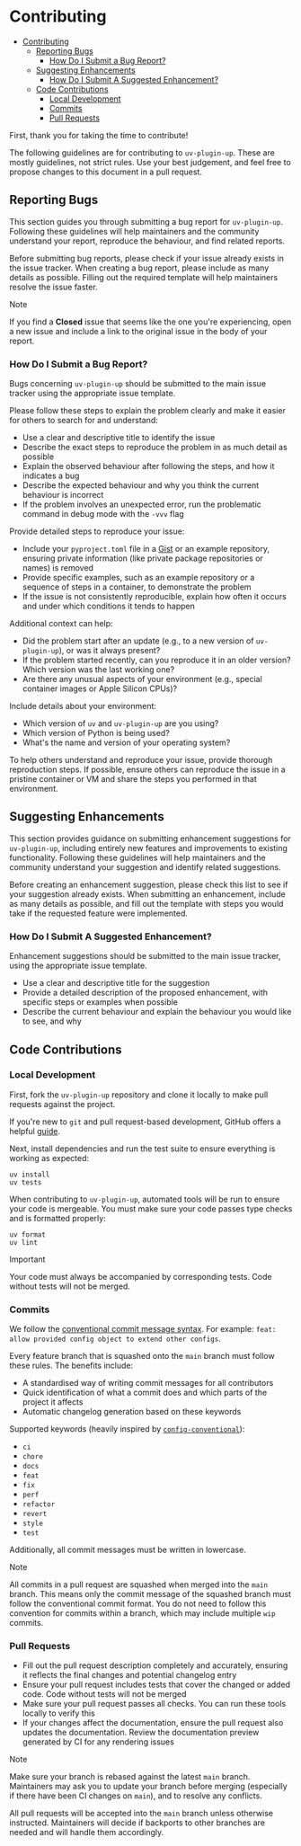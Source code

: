 # Contributing

- [Contributing](#contributing)
  - [Reporting Bugs](#reporting-bugs)
    - [How Do I Submit a Bug Report?](#how-do-i-submit-a-bug-report)
  - [Suggesting Enhancements](#suggesting-enhancements)
    - [How Do I Submit A Suggested Enhancement?](#how-do-i-submit-a-suggested-enhancement)
  - [Code Contributions](#code-contributions)
    - [Local Development](#local-development)
    - [Commits](#commits)
    - [Pull Requests](#pull-requests)

First, thank you for taking the time to contribute!

The following guidelines are for contributing to `uv-plugin-up`. These are mostly guidelines, not strict rules. Use your best judgement, and feel free to propose changes to this document in a pull request.

## Reporting Bugs

This section guides you through submitting a bug report for `uv-plugin-up`. Following these guidelines will help maintainers and the community understand your report, reproduce the behaviour, and find related reports.

Before submitting bug reports, please check if your issue already exists in the issue tracker. When creating a bug report, please include as many details as possible. Filling out the required template will help maintainers resolve the issue faster.

> [!NOTE]
> If you find a **Closed** issue that seems like the one you're experiencing, open a new issue and include a link to the original issue in the body of your report.

### How Do I Submit a Bug Report?

Bugs concerning `uv-plugin-up` should be submitted to the main issue tracker using the appropriate issue template.

Please follow these steps to explain the problem clearly and make it easier for others to search for and understand:

- Use a clear and descriptive title to identify the issue
- Describe the exact steps to reproduce the problem in as much detail as possible
- Explain the observed behaviour after following the steps, and how it indicates a bug
- Describe the expected behaviour and why you think the current behaviour is incorrect
- If the problem involves an unexpected error, run the problematic command in debug mode with the `-vvv` flag

Provide detailed steps to reproduce your issue:

- Include your `pyproject.toml` file in a [Gist](https://gist.github.com) or an example repository, ensuring private information (like private package repositories or names) is removed
- Provide specific examples, such as an example repository or a sequence of steps in a container, to demonstrate the problem
- If the issue is not consistently reproducible, explain how often it occurs and under which conditions it tends to happen

Additional context can help:

- Did the problem start after an update (e.g., to a new version of `uv-plugin-up`), or was it always present?
- If the problem started recently, can you reproduce it in an older version? Which version was the last working one?
- Are there any unusual aspects of your environment (e.g., special container images or Apple Silicon CPUs)?

Include details about your environment:

- Which version of `uv` and `uv-plugin-up` are you using?
- Which version of Python is being used?
- What's the name and version of your operating system?

To help others understand and reproduce your issue, provide thorough reproduction steps. If possible, ensure others can reproduce the issue in a pristine container or VM and share the steps you performed in that environment.

## Suggesting Enhancements

This section provides guidance on submitting enhancement suggestions for `uv-plugin-up`, including entirely new features and improvements to existing functionality. Following these guidelines will help maintainers and the community understand your suggestion and identify related suggestions.

Before creating an enhancement suggestion, please check this list to see if your suggestion already exists. When submitting an enhancement, include as many details as possible, and fill out the template with steps you would take if the requested feature were implemented.

### How Do I Submit A Suggested Enhancement?

Enhancement suggestions should be submitted to the main issue tracker, using the appropriate issue template.

- Use a clear and descriptive title for the suggestion
- Provide a detailed description of the proposed enhancement, with specific steps or examples when possible
- Describe the current behaviour and explain the behaviour you would like to see, and why

## Code Contributions

### Local Development

First, fork the `uv-plugin-up` repository and clone it locally to make pull requests against the project.

If you're new to `git` and pull request-based development, GitHub offers a helpful [guide](https://docs.github.com/en/get-started/quickstart/contributing-to-projects).

Next, install dependencies and run the test suite to ensure everything is working as expected:

```shell
uv install
uv tests
```

When contributing to `uv-plugin-up`, automated tools will be run to ensure your code is mergeable. You must make sure your code passes type checks and is formatted properly:

```shell
uv format
uv lint
```

> [!IMPORTANT]
> Your code must always be accompanied by corresponding tests. Code without tests will not be merged.

### Commits

We follow the [conventional commit message syntax](https://www.conventionalcommits.org/en/v1.0.0). For example: `feat: allow provided config object to extend other configs`.

Every feature branch that is squashed onto the `main` branch must follow these rules. The benefits include:

- A standardised way of writing commit messages for all contributors
- Quick identification of what a commit does and which parts of the project it affects
- Automatic changelog generation based on these keywords

Supported keywords (heavily inspired by [`config-conventional`](https://github.com/conventional-changelog/commitlint/tree/master/%40commitlint/config-conventional)):

- `ci`
- `chore`
- `docs`
- `feat`
- `fix`
- `perf`
- `refactor`
- `revert`
- `style`
- `test`

Additionally, all commit messages must be written in lowercase.

> [!NOTE]
> All commits in a pull request are squashed when merged into the `main` branch. This means only the commit message of the squashed branch must follow the conventional commit format. You do not need to follow this convention for commits within a branch, which may include multiple `wip` commits.

### Pull Requests

- Fill out the pull request description completely and accurately, ensuring it reflects the final changes and potential changelog entry
- Ensure your pull request includes tests that cover the changed or added code. Code without tests will not be merged
- Make sure your pull request passes all checks. You can run these tools locally to verify this
- If your changes affect the documentation, ensure the pull request also updates the documentation. Review the documentation preview generated by CI for any rendering issues

> [!NOTE]
> Make sure your branch is rebased against the latest `main` branch. Maintainers may ask you to update your branch before merging (especially if there have been CI changes on `main`), and to resolve any conflicts.

All pull requests will be accepted into the `main` branch unless otherwise instructed. Maintainers will decide if backports to other branches are needed and will handle them accordingly.
